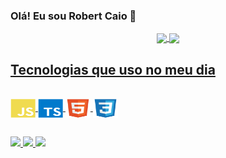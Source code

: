 ### Olá! Eu sou Robert Caio 👋

<div align="center">
  <a href="https://github.com/caio521">
  <img align="center" height="180em" src="https://github-readme-stats.vercel.app/api?username=caio521&show_icons=true&theme=nord&include_all_commits=true&count_private=true"/>
    <img align="center" height="180em" src="https://github-readme-stats.vercel.app/api/top-langs/?username=caio521&layout=compact&langs_count=7&theme=nord"/>
</div>
  
  ## Tecnologias que uso no meu dia
  
  <div style="display: inline_block"><br>
  <img align="center" alt="Caio-Js" height="30" width="40" src="https://raw.githubusercontent.com/devicons/devicon/master/icons/javascript/javascript-plain.svg">
  <img align="center" alt="Caio-Ts" height="30" width="40" src="https://raw.githubusercontent.com/devicons/devicon/master/icons/typescript/typescript-plain.svg">
  <img align="center" alt="Caio-HTML" height="30" width="40" src="https://raw.githubusercontent.com/devicons/devicon/master/icons/html5/html5-original.svg">
  <img align="center" alt="Caio-CSS" height="30" width="40" src="https://raw.githubusercontent.com/devicons/devicon/master/icons/css3/css3-original.svg">
  </div> 
  
  
  ##
  <div> 
 <a href="https://discord.gg/hyvvaHMJ" target="_blank"><img src="https://img.shields.io/badge/Discord-7289DA?style=for-the-badge&logo=discord&logoColor=white" target="_blank">
    </a> 
  <a href="mailto:robertcaio521@gmail.com"><img src="https://img.shields.io/badge/Gmail-D14836?style=for-the-badge&logo=gmail&logoColor=white">
    </a>
  <a href="https://www.linkedin.com/in/robert-medeiros-544417165" target="_blank"><img src="https://img.shields.io/badge/-LinkedIn-%230077B5?style=for-the-badge&logo=linkedin&logoColor=white" target="_blank">
    </a> 

    
   
 
  </div>
